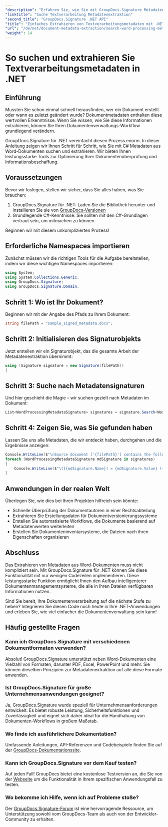 ```yaml
---
"description": "Erfahren Sie, wie Sie mit GroupDocs.Signature Metadaten aus Word-Dokumenten in C# extrahieren und durchsuchen. Vereinfachen Sie die Dokumentenverwaltung mit dieser Schritt-für-Schritt-Anleitung."
"linktitle": "Suche Textverarbeitung Metadatenextraktion"
"second_title": "GroupDocs.Signature .NET API"
"title": "Einfaches Extrahieren von Textverarbeitungsmetadaten mit .NET"
"url": "/de/net/document-metadata-extraction/search-word-processing-metadata-extraction/"
"weight": 14
---
```


# So suchen und extrahieren Sie Textverarbeitungsmetadaten in .NET

## Einführung

Mussten Sie schon einmal schnell herausfinden, wer ein Dokument erstellt oder wann es zuletzt geändert wurde? Dokumentmetadaten enthalten diese wertvollen Erkenntnisse. Wenn Sie wissen, wie Sie diese Informationen extrahieren, können Sie Ihren Dokumentenverwaltungs-Workflow grundlegend verändern.

GroupDocs.Signature für .NET vereinfacht diesen Prozess enorm. In dieser Anleitung zeigen wir Ihnen Schritt für Schritt, wie Sie mit C# Metadaten aus Word-Dokumenten suchen und extrahieren. Wir bieten Ihnen leistungsstarke Tools zur Optimierung Ihrer Dokumentenüberprüfung und Informationsbeschaffung.

## Voraussetzungen

Bevor wir loslegen, stellen wir sicher, dass Sie alles haben, was Sie brauchen:

1. GroupDocs.Signature für .NET: Laden Sie die Bibliothek herunter und installieren Sie sie von [GroupDocs-Versionen](https://releases.groupdocs.com/signature/net/)
2. Grundlegende C#-Kenntnisse: Sie sollten mit den C#-Grundlagen vertraut sein, um mitmachen zu können

Beginnen wir mit diesem unkomplizierten Prozess!

## Erforderliche Namespaces importieren

Zunächst müssen wir die richtigen Tools für die Aufgabe bereitstellen, indem wir diese wichtigen Namespaces importieren:

```csharp
using System;
using System.Collections.Generic;
using GroupDocs.Signature;
using GroupDocs.Signature.Domain;
```

## Schritt 1: Wo ist Ihr Dokument?

Beginnen wir mit der Angabe des Pfads zu Ihrem Dokument:

```csharp
string filePath = "sample_signed_metadata.docx";
```

## Schritt 2: Initialisieren des Signaturobjekts

Jetzt erstellen wir ein Signaturobjekt, das die gesamte Arbeit der Metadatenextraktion übernimmt:

```csharp
using (Signature signature = new Signature(filePath))
{
```

## Schritt 3: Suche nach Metadatensignaturen

Und hier geschieht die Magie – wir suchen gezielt nach Metadaten im Dokument:

```csharp
List<WordProcessingMetadataSignature> signatures = signature.Search<WordProcessingMetadataSignature>(SignatureType.Metadata);
```

## Schritt 4: Zeigen Sie, was Sie gefunden haben

Lassen Sie uns alle Metadaten, die wir entdeckt haben, durchgehen und die Ergebnisse anzeigen:

```csharp
Console.WriteLine($"\nSource document ['{filePath}'] contains the following signatures:");
foreach (WordProcessingMetadataSignature mdSignature in signatures)
{
    Console.WriteLine($"\t[{mdSignature.Name}] = {mdSignature.Value} ({mdSignature.Type})");
}
```

## Anwendungen in der realen Welt

Überlegen Sie, wie dies bei Ihren Projekten hilfreich sein könnte:
- Schnelle Überprüfung der Dokumentautoren in einer Rechtsabteilung
- Extrahieren Sie Erstellungsdaten für Dokumentversionierungssysteme
- Erstellen Sie automatisierte Workflows, die Dokumente basierend auf Metadatenwerten weiterleiten
- Erstellen Sie Dokumenteninventarsysteme, die Dateien nach ihren Eigenschaften organisieren

## Abschluss

Das Extrahieren von Metadaten aus Word-Dokumenten muss nicht kompliziert sein. Mit GroupDocs.Signature für .NET können Sie diese Funktionalität mit nur wenigen Codezeilen implementieren. Diese leistungsstarke Funktion ermöglicht Ihnen den Aufbau intelligenterer Dokumentenmanagementsysteme, die alle in Ihren Dateien verfügbaren Informationen nutzen.

Sind Sie bereit, Ihre Dokumentenverarbeitung auf die nächste Stufe zu heben? Integrieren Sie diesen Code noch heute in Ihre .NET-Anwendungen und erleben Sie, wie viel einfacher die Dokumentenverwaltung sein kann!

## Häufig gestellte Fragen

### Kann ich GroupDocs.Signature mit verschiedenen Dokumentformaten verwenden?

Absolut! GroupDocs.Signature unterstützt neben Word-Dokumenten eine Vielzahl von Formaten, darunter PDF, Excel, PowerPoint und mehr. Sie können dieselben Prinzipien zur Metadatenextraktion auf alle diese Formate anwenden.

### Ist GroupDocs.Signature für große Unternehmensanwendungen geeignet?

Ja, GroupDocs.Signature wurde speziell für Unternehmensanforderungen entwickelt. Es bietet robuste Leistung, Sicherheitsfunktionen und Zuverlässigkeit und eignet sich daher ideal für die Handhabung von Dokumenten-Workflows in großem Maßstab.

### Wo finde ich ausführlichere Dokumentation?

Umfassende Anleitungen, API-Referenzen und Codebeispiele finden Sie auf der [GroupDocs-Dokumentationssite](https://tutorials.groupdocs.com/signature/net/).

### Kann ich GroupDocs.Signature vor dem Kauf testen?

Auf jeden Fall! GroupDocs bietet eine kostenlose Testversion an, die Sie von der [Webseite](https://releases.groupdocs.com/) um die Funktionalität in Ihrem spezifischen Anwendungsfall zu testen.

### Wo bekomme ich Hilfe, wenn ich auf Probleme stoße?

Der [GroupDocs.Signature-Forum](https://forum.groupdocs.com/c/signature/13) ist eine hervorragende Ressource, um Unterstützung sowohl vom GroupDocs-Team als auch von der Entwickler-Community zu erhalten.